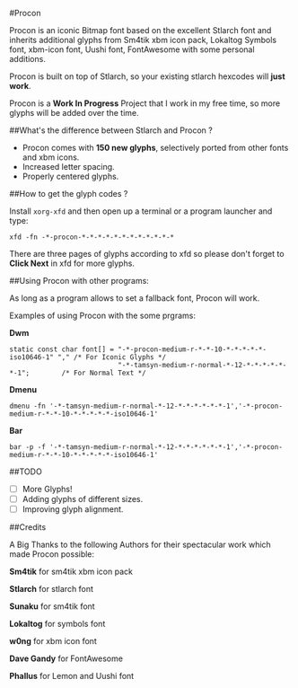 #Procon

Procon is an iconic Bitmap font based on the excellent Stlarch font and inherits additional glyphs from Sm4tik xbm icon pack, Lokaltog Symbols font, xbm-icon font, Uushi font, FontAwesome with some personal additions.

Procon is built on top of Stlarch, so your existing stlarch hexcodes will **just work**.

Procon is a **Work In Progress** Project that I work in my free time, so more glyphs will be added over the time.

##What's the difference between Stlarch and Procon ?

- Procon comes with **150 new glyphs**, selectively ported from other fonts and xbm icons.
- Increased letter spacing.
- Properly centered glyphs.

##How to get the glyph codes ?

Install `xorg-xfd` and then open up a terminal or a program launcher and type:

`xfd -fn -*-procon-*-*-*-*-*-*-*-*-*-*-*-*`

There are three pages of glyphs according to xfd so please don't forget to **Click Next** in xfd for more glyphs.

##Using Procon with other programs:

As long as a program allows to set a fallback font, Procon will work.

Examples of using Procon with the some prgrams:

**Dwm**

```
static const char font[] = "-*-procon-medium-r-*-*-10-*-*-*-*-*-iso10646-1" ","	/* For Iconic Glyphs */
                           "-*-tamsyn-medium-r-normal-*-12-*-*-*-*-*-*-1";        /* For Normal Text */
```

**Dmenu**

```
dmenu -fn '-*-tamsyn-medium-r-normal-*-12-*-*-*-*-*-*-1','-*-procon-medium-r-*-*-10-*-*-*-*-*-iso10646-1'
```

**Bar**

```
bar -p -f '-*-tamsyn-medium-r-normal-*-12-*-*-*-*-*-*-1','-*-procon-medium-r-*-*-10-*-*-*-*-*-iso10646-1'
```

##TODO

- [ ] More Glyphs!
- [ ] Adding glyphs of different sizes.
- [ ] Improving glyph alignment.

##Credits

A Big Thanks to the following Authors for their spectacular work which made Procon possible:

**Sm4tik** for sm4tik xbm icon pack

**Stlarch** for stlarch font

**Sunaku** for sm4tik font

**Lokaltog** for symbols font

**w0ng** for xbm icon font

**Dave Gandy** for FontAwesome

**Phallus** for Lemon and Uushi font

